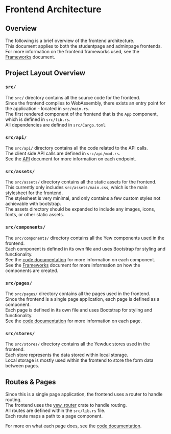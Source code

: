 # Frontend Architecture

## Overview

The following is a brief overview of the frontend architecture.  
This document applies to both the studentpage and adminpage frontends.  
For more information on the frontend frameworks used, see the [Frameworks](/Doc/Frontend/frameworks.md) document.

## Project Layout Overview

### `src/`

The `src/` directory contains all the source code for the frontend.  
Since the frontend compiles to WebAssembly, there exists an entry point for the application - located in `src/main.rs`.  
The first rendered component of the frontend that is the `App` component, which is defined in `src/lib.rs`.  
All dependencies are defined in `src/Cargo.toml`.

### `src/api/`

The `src/api/` directory contains all the code related to the API calls.  
The client side API calls are defined in `src/api/mod.rs`.  
See the [API](/Doc/API/APIDOC.md) document for more information on each endpoint.

### `src/assets/`

The `src/assets/` directory contains all the static assets for the frontend.  
This currently only includes `src/assets/main.css`, which is the main stylesheet for the frontend.  
The stylesheet is very minimal, and only contains a few custom styles not achievable with bootstrap.  
The assets directory should be expanded to include any images, icons, fonts, or other static assets.

### `src/components/`

The `src/components/` directory contains all the Yew components used in the frontend.  
Each component is defined in its own file and uses Bootstrap for styling and functionality.  
See the [code documentation](/Doc/code/) for more information on each component.  
See the [Frameworks](/Doc/Frontend/frameworks.md) document for more information on how the components are created.

### `src/pages/`

The `src/pages/` directory contains all the pages used in the frontend.  
Since the frontend is a single page application, each page is defined as a component.  
Each page is defined in its own file and uses Bootstrap for styling and functionality.  
See the [code documentation](https://www.tftinker.tech/EWU-CSCD488-490-Senior-Project/Doc/code/) for more information on each page.

### `src/stores/`

The `src/stores/` directory contains all the Yewdux stores used in the frontend.  
Each store represents the data stored within local storage.  
Local storage is mostly used within the frontend to store the form data between pages.

## Routes & Pages

Since this is a single page application, the frontend uses a router to handle routing.  
The frontend uses the [yew_router](https://docs.rs/yew-router/0.17.0/yew_router/) crate to handle routing.  
All routes are defined within the `src/lib.rs` file.  
Each route maps a path to a page component.

For more on what each page does, see the [code documentation](/Doc/code/).